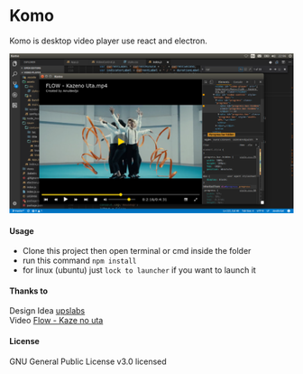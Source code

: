 # Komo

Komo is desktop video player use react and electron.

<img src="https://raw.githubusercontent.com/MAinulYaqin/komo/master/screenshots/Screenshot%20from%202018-04-11%2022-06-49.png" width="600"/>

#### Usage
* Clone this project then open terminal or cmd inside the folder
* run this command ``npm install``
* for linux (ubuntu) just ``lock to launcher`` if you want to launch it

#### Thanks to
Design Idea [upslabs](https://www.uplabs.com/posts/video-player-daily-ui-057-freebie)<br />
Video [Flow - Kaze no uta](https://www.youtube.com/watch?v=4LD5xl3_fzE)

#### License
GNU General Public License v3.0 licensed
